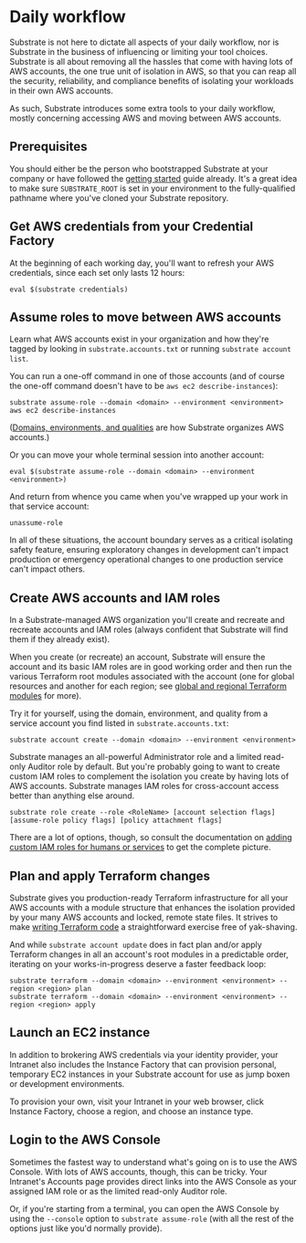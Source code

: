 # Daily workflow

Substrate is not here to dictate all aspects of your daily workflow, nor is Substrate in the business of influencing or limiting your tool choices. Substrate is all about removing all the hassles that come with having lots of AWS accounts, the one true unit of isolation in AWS, so that you can reap all the security, reliability, and compliance benefits of isolating your workloads in their own AWS accounts.

As such, Substrate introduces some extra tools to your daily workflow, mostly concerning accessing AWS and moving between AWS accounts.

## Prerequisites

You should either be the person who bootstrapped Substrate at your company or have followed the [getting started](getting-started.md) guide already. It's a great idea to make sure `SUBSTRATE_ROOT` is set in your environment to the fully-qualified pathname where you've cloned your Substrate repository.

## Get AWS credentials from your Credential Factory

At the beginning of each working day, you'll want to refresh your AWS credentials, since each set only lasts 12 hours:

```shell-session
eval $(substrate credentials)
```

## Assume roles to move between AWS accounts

Learn what AWS accounts exist in your organization and how they're tagged by looking in `substrate.accounts.txt` or running `substrate account list`.

You can run a one-off command in one of those accounts (and of course the one-off command doesn't have to be `aws ec2 describe-instances`):

```shell-session
substrate assume-role --domain <domain> --environment <environment> aws ec2 describe-instances
```

([Domains, environments, and qualities](../ref/domains-environments-qualities.md) are how Substrate organizes AWS accounts.)

Or you can move your whole terminal session into another account:

```shell-session
eval $(substrate assume-role --domain <domain> --environment <environment>)
```

And return from whence you came when you've wrapped up your work in that service account:

```shell-session
unassume-role
```

In all of these situations, the account boundary serves as a critical isolating safety feature, ensuring exploratory changes in development can't impact production or emergency operational changes to one production service can't impact others.

## Create AWS accounts and IAM roles

In a Substrate-managed AWS organization you'll create and recreate and recreate accounts and IAM roles (always confident that Substrate will find them if they already exist).

When you create (or recreate) an account, Substrate will ensure the account and its basic IAM roles are in good working order and then run the various Terraform root modules associated with the account (one for global resources and another for each region; see [global and regional Terraform modules](../ref/global-and-regional-terraform-modules.md) for more).

Try it for yourself, using the domain, environment, and quality from a service account you find listed in `substrate.accounts.txt`:

```shell-session
substrate account create --domain <domain> --environment <environment>
```

Substrate manages an all-powerful Administrator role and a limited read-only Auditor role by default. But you're probably going to want to create custom IAM roles to complement the isolation you create by having lots of AWS accounts. Substrate manages IAM roles for cross-account access better than anything else around.

```shell-session
substrate role create --role <RoleName> [account selection flags] [assume-role policy flags] [policy attachment flags]
```

There are a lot of options, though, so consult the documentation on [adding custom IAM roles for humans or services](../mgmt/custom-iam-roles.md) to get the complete picture.

## Plan and apply Terraform changes

Substrate gives you production-ready Terraform infrastructure for all your AWS accounts with a module structure that enhances the isolation provided by your many AWS accounts and locked, remote state files. It strives to make [writing Terraform code](../mgmt/writing-terraform-code.md) a straightforward exercise free of yak-shaving.

And while `substrate account update` does in fact plan and/or apply Terraform changes in all an account's root modules in a predictable order, iterating on your works-in-progress deserve a faster feedback loop:

```shell-session
substrate terraform --domain <domain> --environment <environment> --region <region> plan
substrate terraform --domain <domain> --environment <environment> --region <region> apply
```

## Launch an EC2 instance

In addition to brokering AWS credentials via your identity provider, your Intranet also includes the Instance Factory that can provision personal, temporary EC2 instances in your Substrate account for use as jump boxen or development environments.

To provision your own, visit your Intranet in your web browser, click Instance Factory, choose a region, and choose an instance type.

## Login to the AWS Console

Sometimes the fastest way to understand what's going on is to use the AWS Console. With lots of AWS accounts, though, this can be tricky. Your Intranet's Accounts page provides direct links into the AWS Console as your assigned IAM role or as the limited read-only Auditor role.

Or, if you're starting from a terminal, you can open the AWS Console by using the `--console` option to `substrate assume-role` (with all the rest of the options just like you'd normally provide).
